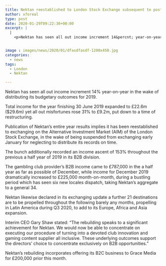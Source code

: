 ```yaml
---
title: Nektan reestablished to London Stock Exchange subsequent to posting 22 6m in entire year revenue
author: xforeal 
type: post
date: 2020-01-29T09:22:30+00:00
excerpt: |
  |
    <p>Nektan has seen all out income increment 14&percnt; year-on-year in the wake of distributing its budgetary outcomes for 2019 </p>


image : images/news/2020/01/dfasdfasdf-1200x450.jpg
categories:
  - news
tags:
  - London
  - Nektan

---
```

<p style="line-stature: 18.75pt; foundation: white;">
  <span style="color: #212121;">Nektan has seen all out income increment 14% year-on-year in the wake of distributing its budgetary outcomes for 2019. </span>
</p>

<p style="line-stature: 18.75pt; foundation: white;">
  <span style="color: #212121;">Total income for the year finishing 30 June 2019 expanded to £22.6m ($29.6m) yet all out misfortunes rose 31% to £9.2m, put down to a time of restructuring.</span>
</p>

<p style="line-tallness: 18.75pt; foundation: white;">
  <span style="color: #212121;">Publication of Nektan’s entire year results implies it has been reestablished to exchanging on the Alternative Investment Market (AIM) of the London Stock Exchange, in the wake of being suspended from exchanging early January for neglecting to distribute its records on time.</span>
</p>

<p style="line-stature: 18.75pt; foundation: white; box-estimating: outskirt box; textual style variation ligatures: typical; textual style variation tops: ordinary; vagrants: 2; content adjust: start; widows: 2; - webkit-content stroke-width: 0px; word-separating: 0px;">
  <span style="color: #212121;">The bunch additionally recorded an income ascent of 153% throughout the previous a half year of 2019 in its B2B division.</span>
</p>

<p style="line-tallness: 18.75pt; foundation: white; box-measuring: outskirt box; textual style variation ligatures: ordinary; textual style variation tops: typical; vagrants: 2; content adjust: start; widows: 2; - webkit-content stroke-width: 0px; word-dividing: 0px;">
  <span style="color: #212121;">The gambling club provider’s B2B income came to £787,000 in the a half year as far as possible of December, while income for December 2019 dramatically increased to £225,000 month-on-month, during a bustling period which has seen six new locales dispatch, taking Nektan’s aggregate to a general 34.</span>
</p>

<p style="line-tallness: 18.75pt; foundation: white; box-estimating: fringe box; textual style variation ligatures: typical; textual style variation tops: ordinary; vagrants: 2; content adjust: start; widows: 2; - webkit-content stroke-width: 0px; word-dividing: 0px;">
  <span style="color: #212121;">Nektan likewise declared in its exchanging update a further 21 destinations are to be propelled throughout the following barely any months, propelling in Latin America during Q3 2020, to add to its Europe, Africa and Asia expansion.</span>
</p>

<p style="line-tallness: 18.75pt; foundation: white; box-estimating: outskirt box; textual style variation ligatures: ordinary; textual style variation tops: typical; vagrants: 2; content adjust: start; widows: 2; - webkit-content stroke-width: 0px; word-separating: 0px;">
  <span style="color: #212121;">Interim CEO Gary Shaw stated: “The rebuilding speaks to a significant achievement for Nektan. We would now be able to concentrate on executing our procedure of turning into a devoted club innovation and gaming content supplier all inclusive. These underlying outcomes support the directors’ choice to concentrate exclusively on B2B opportunities.”</span>
</p>

<p style="line-stature: 18.75pt; foundation: white; box-estimating: fringe box; textual style variation ligatures: ordinary; textual style variation tops: typical; vagrants: 2; content adjust: start; widows: 2; - webkit-content stroke-width: 0px; word-separating: 0px;">
  <span style="color: #212121;">Nektan’s rebuilding incorporates offering its B2C business to Grace Media for £200,000 prior this month.</span>
</p>